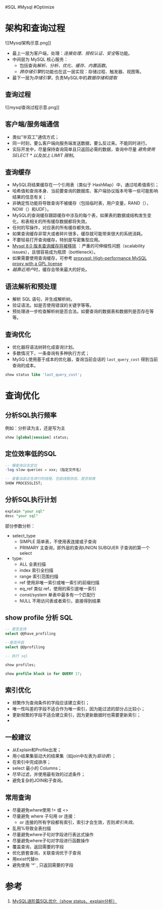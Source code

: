 #SQL #Mysql #Optimize

# 架构和查询过程
![[Mysql架构示意.png]]

- 最上一层为客户端，处理：*连接处理、授权认证、安全*等功能。
- 中间层为 MySQL 核心服务：
	- 包括查询*解析、分析、优化、缓存、内置函数*。
	- *跨存储引擎*的功能也在这一层实现：存储过程、触发器、视图等。
- 最下一层为*存储引擎*，负责MySQL中的*数据存储和提取*

## 查询过程
![[mysql查询过程示意.png]]

## 客户端/服务端通信
- 类似“半双工”通信方式；
- 同一时刻，要么客户端向服务端发送数据，要么反过来。不能同时进行。
- 实际开发中，尽量保持查询简单且只返回必需的数据，查询中尽量 *避免使用 SELECT \* 以及加上 LIMIT 限制*。


## 查询缓存
- MySQL将结果缓存在一个引用表（类似于 HashMap）中，通过哈希值索引；
- 哈希值和查询本身、当前要查询的数据库、客户端协议版本号等一些可能影响结果的信息有关；
- 非确定性功能将导致查询不被缓存（包括临时表，用户变量，RAND（），NOW（）和UDF）。
- MySQL的查询缓存跟踪缓存中涉及的每个表，如果表的数据或结构发生变化，和表相关的所有缓存数据都将失效。
- 任何的写操作，对应表的所有缓存都失效。
- 如果查询缓存非常大或者碎片很多，缓存就可能带来很大的系统消耗。
- 不要轻易打开查询缓存，特别是写密集型应用。
- [Mysql 8.0 版本查询缓存将被移除](https://dev.mysql.com/blog-archive/mysql-8-0-retiring-support-for-the-query-cache/) ：严重的可伸缩性问题（scalability issues），且很容易成为瓶颈（bottleneck）。
- 如果需要使用查询缓存，可参考 [proxysql: High-performance MySQL proxy with a GPL license](https://github.com/sysown/proxysql)
- *越靠近用户*时，缓存会带来最大的好处。

## 语法解析和预处理
- 解析 SQL 语句，并生成解析树。
- 验证语法。如是否使用错误的关键字等等。
- 预处理进一步检查解析树是否合法。如要查询的数据表和数据列是否存在等等。


## 查询优化
- 优化器将语法树转化成查询计划。
- 多数情况下，一条查询有多种执行方式；
- MySQ L使用基于成本的优化器，查询当前会话的 `last_query_cost` 得到当前查询的成本。

```sql
show status like 'last_query_cost';
```


# 查询优化
## 分析SQL执行频率
例如：分析读为主，还是写为主
```sql
show [global|session] status;
```

## 定位效率低的SQL

```sql
-- 慢查询日志定位
-log-slow-queries = xxx;（指定文件名）

-- 查看当前正在进行的线程，包括线程状态、是否锁表
SHOW PROCESSLIST;
```

## 分析SQL执行计划
```sql
explain "your sql"
desc "your sql"
```
部分参数分析：
- select_type
	-  SIMPLE 简单表，不使用表连接或子查询
	- PRIMARY 主查询，即外层的查询UNION SUBQUER 子查询的第一个select
- type:
	- ALL 全表扫描
	- index 索引全扫描
	- range 索引范围扫描
	- ref 使用非唯一索引或唯一索引的前缀扫描
	- eq_ref 类似 ref，使用的索引是唯一索引
	- const/system 单表中最多有一个匹配行
	- NULL 不用访问表或者索引，直接得到结果
  
## show profile 分析 SQL

```sql
-- 是否支持
select @@have_profiling 

--是否开启
select @@profiling 

-- 执行 sql

show profiles; 

show profile block io for QUERY 17;
```

## 索引优化
- 频繁作为查询条件的字段应该建立索引；
- 唯一性叫差的字段不适合作为唯一索引，因为能过滤的部分占比较小；
- 更新频繁的字段不适合建立索引，因为更新数据时也需要更新索引；
- 

## 一般建议
- 从Explain和Profile出发；
- 用小结果集驱动大的结果集（如join中左表为*驱动表*）；
- 在索引中完成排序；
- select 最小的 Columns；
- 尽早过滤，并使用最有效的过滤条件；
- 避免复杂的JOIN和子查询。
## 常用查询
- 尽量避免where使用 != 或 <>  
- 尽量避免 where 子句用 or 连接：
	- or 连接的所有字段都有索引，索引才会生效，否则*索引失效*。
- 乱用%导致全表扫描  
- 尽量避免where子句对字段进行表达式操作  
- 尽量避免where子句对字段进行函数操作  
- 覆盖查询，返回需要的字段  
- 优化嵌套查询，关联查询优于子查询  
- 用exist代替in  
- 避免使用 '\*' , 只返回需要的字段



# 参考
1. [MySQL进阶篇SQL优化（show status、explain分析）](https://www.cnblogs.com/wzk153/p/14536323.html)